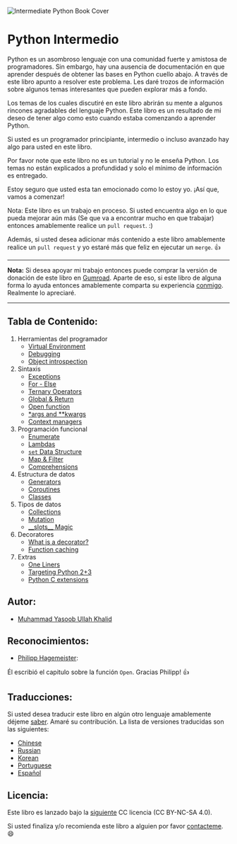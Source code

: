 ![Intermediate Python Book Cover](_static/cover.png)

Python Intermedio
===================

Python es un asombroso lenguaje con una comunidad fuerte y amistosa de programadores. Sin embargo, hay una ausencia de documentación en que aprender después de obtener las bases en Python cuello abajo. A través de este libro apunto a resolver este problema. Les daré trozos de información sobre algunos temas interesantes que pueden explorar más a fondo.

Los temas de los cuales discutiré en este libro abrirán su mente a algunos rincones agradables del lenguaje Python. Este libro es un resultado de mi deseo de tener algo como esto cuando estaba comenzando a aprender Python.

Si usted es un programador principiante, intermedio o incluso avanzado hay algo para usted en este libro.

Por favor note que este libro no es un tutorial y no le enseña Python. Los temas no están explicados a profundidad y solo el mínimo de información es entregado.

Estoy seguro que usted esta tan emocionado como lo estoy yo. ¡Así que, vamos a comenzar!

Nota: Este libro es un trabajo en proceso. Si usted encuentra algo en lo que pueda mejorar aún más (Se que va a encontrar mucho en que trabajar) entonces amablemente realice un `pull request`. :)

Además, si usted desea adicionar más contenido a este libro amablemente realice un `pull request` y yo estaré más que feliz en ejecutar un `merge`. :+1:

-------------------

**Nota:** Si desea apoyar mi trabajo entonces puede comprar la versión de donación de este libro en [Gumroad](https://gum.co/intermediate_python). Aparte de eso, si este libro de alguna forma lo ayuda entonces amablemente comparta su experiencia [conmigo](mailto:yasoob.khld@gmail.com). Realmente lo apreciaré.


-------------------

Tabla de Contenido:
------------------
1) Herramientas del programador
    - [Virtual Environment](virtual_environment.rst)
    - [Debugging](debugging.rst)
    - [Object introspection](object_introspection.rst)
2) Sintaxis
    - [Exceptions](exceptions.rst)
    - [For - Else](for_-_else.rst)
    - [Ternary Operators](ternary_operators.rst)
    - [Global & Return](global_&_return.rst)
    - [Open function](open_function.rst)
    - [\*args and \*\*kwargs](args_and_kwargs.rst)
    - [Context managers](context_managers.rst)
3) Programación funcional
    - [Enumerate](enumerate.rst)
    - [Lambdas](lambdas.rst)
    - [``set`` Data Structure](set_-_data_structure.rst)
    - [Map & Filter](map_filter.rst)
    - [Comprehensions](comprehensions.rst)
4) Estructura de datos
    - [Generators](generators.rst)
    - [Coroutines](coroutines.rst)
    - [Classes](classes.rst)
5) Tipos de datos
    - [Collections](collections.rst)
    - [Mutation](mutation.rst)
    - [\_\_slots\_\_ Magic](__slots__magic.rst)
6) Decoratores
    - [What is a decorator?](decorators.rst)
    - [Function caching](function_caching.rst)
7) Extras
    - [One Liners](one_liners.rst)
    - [Targeting Python 2+3](targeting_python_2_3.rst)
    - [Python C extensions](python_c_extension.rst)

Autor:
------

- [Muhammad Yasoob Ullah Khalid](https://github.com/yasoob)

Reconocimientos:
----------------

- [Philipp Hagemeister](https://github.com/phihag):

Él escribió el capitulo sobre la función `Open`. Gracias Philipp! :+1:

Traducciones:
------------
Si usted desea traducir este libro en algún otro lenguaje amablemente déjeme [saber](mailto:yasoob.khld@gmail.com). Amaré su contribución. La lista de versiones traducidas son las siguientes:

- [Chinese](https://github.com/eastlakeside/interpy-zh)
- [Russian](https://github.com/lancelote/interpy-ru)
- [Korean](https://github.com/DDanggle/interpy-kr)
- [Portuguese](https://github.com/joanasouza/intermediatePython)
- [Español](https://github.com/virtualdvid/interpy-es)

Licencia:
-------

Este libro es lanzado bajo la [siguiente](http://creativecommons.org/licenses/by-nc-sa/4.0/) CC licencia (CC BY-NC-SA 4.0).

Si usted finaliza y/o recomienda este libro a alguien por favor [contacteme](mailto:yasoob.khld@gmail.com). :smile: